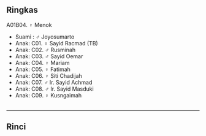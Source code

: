 ## Ringkas

A01B04. ♀ Menok 
	<br/>

*	Suami : ♂ Joyosumarto
	<br/>
*	Anak: C01. ♀ Sayid Racmad (TB)
*	Anak: C02. ♂ Rusminah
*	Anak: C03. ♂ Sayid Oemar
*	Anak: C04. ♀ Mariam
*	Anak: C05. ♀ Fatimah
*	Anak: C06. ♀ Siti Chadijah
*	Anak: C07. ♂ Ir. Sayid Achmad
*	Anak: C08. ♂ Ir. Sayid Masduki
*	Anak: C09. ♀ Kusngaimah
	<br/><br/>

-- -- --

## Rinci
